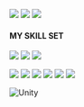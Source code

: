 
![](https://img.shields.io/badge/Discord-7289DA?style=for-the-badge&logo=discord&logoColor=white
) ![](https://img.shields.io/badge/GitHub-100000?style=for-the-badge&logo=github&logoColor=white
) ![](https://img.shields.io/badge/Notion-000000?style=for-the-badge&logo=notion&logoColor=white)

#### MY SKILL SET

![](https://img.shields.io/badge/Swift-FA7343?style=for-the-badge&logo=swift&logoColor=white
) ![](https://img.shields.io/badge/Xcode-007ACC?style=for-the-badge&logo=Xcode&logoColor=white
) ![](https://img.shields.io/badge/Visual_Studio_Code-0078D4?style=for-the-badge&logo=visual%20studio%20code&logoColor=white)

![](https://img.shields.io/badge/Python-14354C?style=for-the-badge&logo=python&logoColor=white
) ![](https://img.shields.io/badge/C-00599C?style=for-the-badge&logo=c&logoColor=white
) ![](https://img.shields.io/badge/JavaScript-F7DF1E?style=for-the-badge&logo=JavaScript&logoColor=white
) ![](https://img.shields.io/badge/Node.js-43853D?style=for-the-badge&logo=node.js&logoColor=white
) ![](https://img.shields.io/badge/MongoDB-4EA94B?style=for-the-badge&logo=mongodb&logoColor=white
) ![](https://img.shields.io/badge/Postman-FF6C37?style=for-the-badge&logo=postman&logoColor=white)


![Unity](https://img.shields.io/badge/unity-%23000000.svg?style=for-the-badge&logo=unity&logoColor=white)
